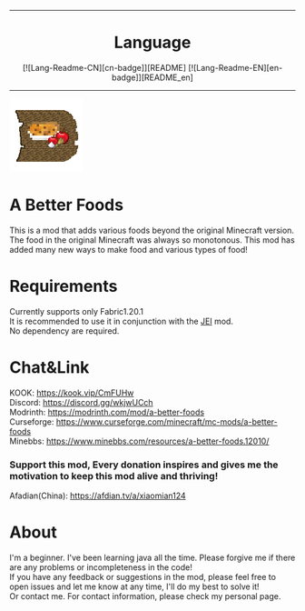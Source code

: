 ------

<div align="center">

  # Language

[![Lang-Readme-CN][cn-badge]][README]
[![Lang-Readme-EN][en-badge]][README_en]

</div>

------
![image](https://github.com/xiaomian124/A-Better-Foods/blob/c2cdea01ae0df7a517c634321db7084a83199030/src/main/resources/icon.png)
# A Better Foods
This is a mod that adds various foods beyond the original Minecraft version.  
The food in the original Minecraft was always so monotonous. This mod has added many new ways to make food and various types of food!  
# Requirements
Currently supports only Fabric1.20.1  
It is recommended to use it in conjunction with the [JEI](https://modrinth.com/mod/jei) mod.  
No dependency are required.  
# Chat&Link
KOOK: https://kook.vip/CmFUHw  
Discord: https://discord.gg/wkjwUCch  
Modrinth: https://modrinth.com/mod/a-better-foods  
Curseforge: https://www.curseforge.com/minecraft/mc-mods/a-better-foods  
Minebbs: https://www.minebbs.com/resources/a-better-foods.12010/
### Support this mod, Every donation inspires and gives me the motivation to keep this mod alive and thriving! ###
Afadian(China): https://afdian.tv/a/xiaomian124
# About
I'm a beginner. I've been learning java all the time. Please forgive me if there are any problems or incompleteness in the code!  
If you have any feedback or suggestions in the mod, please feel free to open issues and let me know at any time, I'll do my best to solve it!  
Or contact me. For contact information, please check my personal page.  
